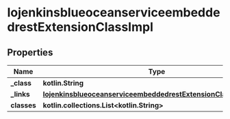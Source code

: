 
# IojenkinsblueoceanserviceembeddedrestExtensionClassImpl

## Properties
Name | Type | Description | Notes
------------ | ------------- | ------------- | -------------
**_class** | **kotlin.String** |  |  [optional]
**_links** | [**IojenkinsblueoceanserviceembeddedrestExtensionClassImpl__links**](IojenkinsblueoceanserviceembeddedrestExtensionClassImpl__links.md) |  |  [optional]
**classes** | **kotlin.collections.List&lt;kotlin.String&gt;** |  |  [optional]



